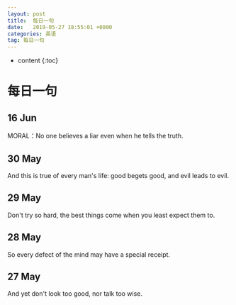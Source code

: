 ```yaml
---
layout: post
title:  每日一句
date:   2019-05-27 18:55:01 +0800
categories: 英语
tag: 每日一句
---
```

* content
{:toc}




# 每日一句

## 16 Jun

MORAL：No one believes a liar even when he tells the truth.

## 30 May

And this is true of every man's life: good begets good, and evil leads to evil.

## 29 May

Don't try so hard, the best things come when you least expect them to.

## 28 May

So every defect of the mind may have a special receipt.

## 27 May

And yet don't look too good, nor talk too wise.



